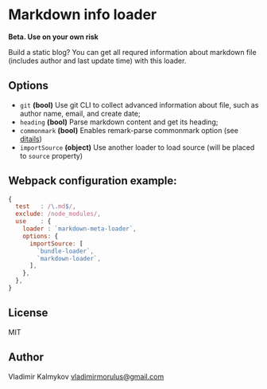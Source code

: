Markdown info loader
==

**Beta. Use on your own risk**

Build a static blog? You can get all requred information about markdown file (includes author and last update time) with this loader.

Options
--

- `git` **(bool)** Use git CLI to collect advanced information about file, such as author name, email, and create date;
- `heading` **(bool)** Parse markdown content and get its heading;
- `commonmark` **(bool)** Enables remark-parse commonmark option (see [ditails](https://github.com/remarkjs/remark/tree/master/packages/remark-parse#optionscommonmark))
- `importSource` **(object)** Use another loader to load source (will be placed to `source` property)

Webpack configuration example:
--

```js
{
  test   : /\.md$/,
  exclude: /node_modules/,
  use    : {
    loader : `markdown-meta-loader`,
    options: {
      importSource: [
        `bundle-loader`,
        `markdown-loader`,
      ],
    },
  },
}
```

License
--

MIT

Author
--

Vladimir Kalmykov <vladimirmorulus@gmail.com>
